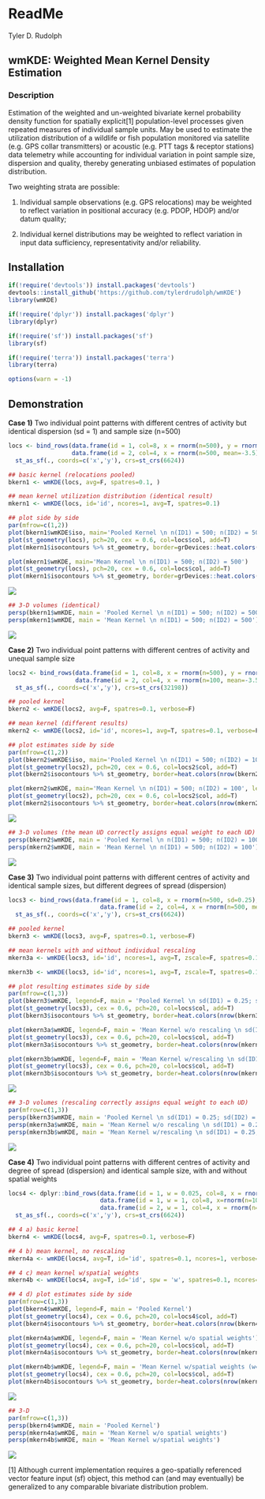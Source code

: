 # ReadMe

Tyler D. Rudolph

## **wmKDE: Weighted Mean Kernel Density Estimation**

### Description

Estimation of the weighted and un-weighted bivariate kernel probability density function for spatially explicit[1] population-level processes given repeated measures of individual sample units. May be used to estimate the utilization distribution of a wildlife or fish population monitored via satellite (e.g. GPS collar transmitters) or acoustic (e.g. PTT tags & receptor stations) data telemetry while accounting for individual variation in point sample size, dispersion and quality, thereby generating unbiased estimates of population distribution.

Two weighting strata are possible:

1.  Individual sample observations (e.g. GPS relocations) may be weighted to reflect variation in positional accuracy (e.g. PDOP, HDOP) and/or datum quality;

2.  Individual kernel distributions may be weighted to reflect variation in input data sufficiency, representativity and/or reliability.

## Installation

``` r
if(!require('devtools')) install.packages('devtools')
devtools::install_github('https://github.com/tylerdrudolph/wmKDE')
library(wmKDE)

if(!require('dplyr')) install.packages('dplyr')
library(dplyr)

if(!require('sf')) install.packages('sf')
library(sf)

if(!require('terra')) install.packages('terra')
library(terra)

options(warn = -1)
```

## Demonstration

**Case 1)** Two individual point patterns with different centres of activity but identical dispersion (sd = 1) and sample size (n=500)

``` r
locs <- bind_rows(data.frame(id = 1, col=8, x = rnorm(n=500), y = rnorm(n=500)),
                  data.frame(id = 2, col=4, x = rnorm(n=500, mean=-3.5), y = rnorm(n=500, mean=-3.5))) %>%
  st_as_sf(., coords=c('x','y'), crs=st_crs(6624))

## basic kernel (relocations pooled)
bkern1 <- wmKDE(locs, avg=F, spatres=0.1, )

## mean kernel utilization distribution (identical result)
mkern1 <- wmKDE(locs, id='id', ncores=1, avg=T, spatres=0.1)
```

``` r
## plot side by side
par(mfrow=c(1,2))
plot(bkern1$wmKDE$iso, main='Pooled Kernel \n n(ID1) = 500; n(ID2) = 500')
plot(st_geometry(locs), pch=20, cex = 0.6, col=locs$col, add=T)
plot(mkern1$isocontours %>% st_geometry, border=grDevices::heat.colors(nrow(bkern1$isocontours)), add=T)  

plot(mkern1$wmKDE, main='Mean Kernel \n n(ID1) = 500; n(ID2) = 500')
plot(st_geometry(locs), pch=20, cex = 0.6, col=locs$col, add=T)
plot(mkern1$isocontours %>% st_geometry, border=grDevices::heat.colors(nrow(mkern1$isocontours)), add=T)  
```

![](ReadMe.markdown_strict_files/figure-markdown_strict/unnamed-chunk-3-1.png)

``` r
## 3-D volumes (identical)
persp(bkern1$wmKDE, main = 'Pooled Kernel \n n(ID1) = 500; n(ID2) = 500')
persp(mkern1$wmKDE, main = 'Mean Kernel \n n(ID1) = 500; n(ID2) = 500')
```

![](ReadMe.markdown_strict_files/figure-markdown_strict/unnamed-chunk-3-2.png)

**Case 2)** Two individual point patterns with different centres of activity and unequal sample size

``` r
locs2 <- bind_rows(data.frame(id = 1, col=8, x = rnorm(n=500), y = rnorm(n=500)),
                   data.frame(id = 2, col=4, x = rnorm(n=100, mean=-3.5), y = rnorm(n=100, mean=-3.5))) %>%
  st_as_sf(., coords=c('x','y'), crs=st_crs(32198))

## pooled kernel
bkern2 <- wmKDE(locs2, avg=F, spatres=0.1, verbose=F)

## mean kernel (different results)
mkern2 <- wmKDE(locs2, id='id', ncores=1, avg=T, spatres=0.1, verbose=F)

## plot estimates side by side
par(mfrow=c(1,2))
plot(bkern2$wmKDE$iso, main='Pooled Kernel \n n(ID1) = 500; n(ID2) = 100', legend=F)
plot(st_geometry(locs2), pch=20, cex = 0.6, col=locs2$col, add=T)
plot(bkern2$isocontours %>% st_geometry, border=heat.colors(nrow(bkern2$isocontours)), add=T)  

plot(mkern2$wmKDE, main='Mean Kernel \n n(ID1) = 500; n(ID2) = 100', legend=F)
plot(st_geometry(locs2), pch=20, cex = 0.6, col=locs2$col, add=T)
plot(mkern2$isocontours %>% st_geometry, border=heat.colors(nrow(mkern2$isocontours)), add=T)  
```

![](ReadMe.markdown_strict_files/figure-markdown_strict/unnamed-chunk-4-1.png)

``` r
## 3-D volumes (the mean UD correctly assigns equal weight to each UD)
persp(bkern2$wmKDE, main = 'Pooled Kernel \n n(ID1) = 500; n(ID2) = 100')
persp(mkern2$wmKDE, main = 'Mean Kernel \n n(ID1) = 500; n(ID2) = 100')
```

![](ReadMe.markdown_strict_files/figure-markdown_strict/unnamed-chunk-4-2.png)

**Case 3)** Two individual point patterns with different centres of activity and identical sample sizes, but different degrees of spread (dispersion)

``` r
locs3 <- bind_rows(data.frame(id = 1, col=8, x = rnorm(n=500, sd=0.25), y = rnorm(n=500, sd=0.25)),
                          data.frame(id = 2, col=4, x = rnorm(n=500, mean=-3.5), y = rnorm(n=500, mean=-3.5))) %>%
  st_as_sf(., coords=c('x','y'), crs=st_crs(6624))

## pooled kernel
bkern3 <- wmKDE(locs3, avg=F, spatres=0.1, verbose=F)

## mean kernels with and without individual rescaling
mkern3a <- wmKDE(locs3, id='id', ncores=1, avg=T, zscale=F, spatres=0.1, verbose=F)

mkern3b <- wmKDE(locs3, id='id', ncores=1, avg=T, zscale=T, spatres=0.1, verbose=F)

## plot resulting estimates side by side
par(mfrow=c(1,3))
plot(bkern3$wmKDE, legend=F, main = 'Pooled Kernel \n sd(ID1) = 0.25; sd(ID2) = 2')
plot(st_geometry(locs3), cex = 0.6, pch=20, col=locs$col, add=T)
plot(bkern3$isocontours %>% st_geometry, border=heat.colors(nrow(bkern3$isocontours)), add=T)  

plot(mkern3a$wmKDE, legend=F, main = 'Mean Kernel w/o rescaling \n sd(ID1) = 0.25; sd(ID2) = 2')
plot(st_geometry(locs3), cex = 0.6, pch=20, col=locs$col, add=T)
plot(mkern3a$isocontours %>% st_geometry, border=heat.colors(nrow(mkern3a$isocontours)), add=T)  

plot(mkern3b$wmKDE, legend=F, main = 'Mean Kernel w/rescaling \n sd(ID1) = 0.25; sd(ID2) = 2')
plot(st_geometry(locs3), cex = 0.6, pch=20, col=locs$col, add=T)
plot(mkern3b$isocontours %>% st_geometry, border=heat.colors(nrow(mkern3b$isocontours)), add=T)  
```

![](ReadMe.markdown_strict_files/figure-markdown_strict/unnamed-chunk-5-1.png)

``` r
## 3-D volumes (rescaling correctly assigns equal weight to each UD)
par(mfrow=c(1,3))
persp(bkern3$wmKDE, main = 'Pooled Kernel \n sd(ID1) = 0.25; sd(ID2) = 2')
persp(mkern3a$wmKDE, main = 'Mean Kernel w/o rescaling \n sd(ID1) = 0.25; sd(ID2) = 2')
persp(mkern3b$wmKDE, main = 'Mean Kernel w/rescaling \n sd(ID1) = 0.25; sd(ID2) = 2')
```

![](ReadMe.markdown_strict_files/figure-markdown_strict/unnamed-chunk-5-2.png)

**Case 4)** Two individual point patterns with different centres of activity and degree of spread (dispersion) and identical sample size, with and without spatial weights

``` r
locs4 <- dplyr::bind_rows(data.frame(id = 1, w = 0.025, col=8, x = rnorm(n=400, mean=1.75, sd=0.25), y = rnorm(n=400, mean=1.75, sd=0.25)),
                          data.frame(id = 1, w = 1, col=8, x=rnorm(n=100, sd=0.8), y = rnorm(n=100, sd=0.8)),
                          data.frame(id = 2, w = 1, col=4, x = rnorm(n=500, mean=-3.5), y = rnorm(n=500, mean=-3.5))) %>%
  st_as_sf(., coords=c('x','y'), crs=st_crs(6624))

## 4 a) basic kernel
bkern4 <- wmKDE(locs4, avg=F, spatres=0.1, verbose=F)

## 4 b) mean kernel, no rescaling
mkern4a <- wmKDE(locs4, avg=T, id='id', spatres=0.1, ncores=1, verbose=F)

## 4 c) mean kernel w/spatial weights
mkern4b <- wmKDE(locs4, avg=T, id='id', spw = 'w', spatres=0.1, ncores=1, verbose=F)

## 4 d) plot estimates side by side
par(mfrow=c(1,3))
plot(bkern4$wmKDE, legend=F, main = 'Pooled Kernel')
plot(st_geometry(locs4), cex = 0.6, pch=20, col=locs4$col, add=T)
plot(bkern4$isocontours %>% st_geometry, border=heat.colors(nrow(bkern4$isocontours)), add=T)  

plot(mkern4a$wmKDE, legend=F, main = 'Mean Kernel w/o spatial weights')
plot(st_geometry(locs4), cex = 0.6, pch=20, col=locs$col, add=T)
plot(mkern4a$isocontours %>% st_geometry, border=heat.colors(nrow(mkern4a$isocontours)), add=T)  

plot(mkern4b$wmKDE, legend=F, main = 'Mean Kernel w/spatial weights (w=0.025)')
plot(st_geometry(locs4), cex = 0.6, pch=20, col=locs$col, add=T)
plot(mkern4b$isocontours %>% st_geometry, border=heat.colors(nrow(mkern4b$isocontours)), add=T)  
```

![](ReadMe.markdown_strict_files/figure-markdown_strict/unnamed-chunk-6-1.png)

``` r
## 3-D
par(mfrow=c(1,3))
persp(bkern4$wmKDE, main = 'Pooled Kernel')
persp(mkern4a$wmKDE, main = 'Mean Kernel w/o spatial weights')
persp(mkern4b$wmKDE, main = 'Mean Kernel w/spatial weights')
```

![](ReadMe.markdown_strict_files/figure-markdown_strict/unnamed-chunk-6-2.png)

[1] Although current implementation requires a geo-spatially referenced vector feature input (sf) object, this method can (and may eventually) be generalized to any comparable bivariate distribution problem.

